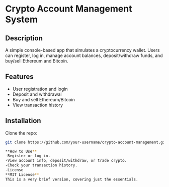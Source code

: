 # Crypto Account Management System

## Description
A simple console-based app that simulates a cryptocurrency wallet. Users can register, log in, manage account balances, deposit/withdraw funds, and buy/sell Ethereum and Bitcoin.
## Features

- User registration and login
- Deposit and withdrawal
- Buy and sell Ethereum/Bitcoin
- View transaction history

## Installation

 Clone the repo:
   ```bash
   git clone https://github.com/your-username/crypto-account-management.git

**How to Use**
-Register or log in.
-View account info, deposit/withdraw, or trade crypto.
-Check your transaction history.
-License
**MIT License**
This is a very brief version, covering just the essentials.








